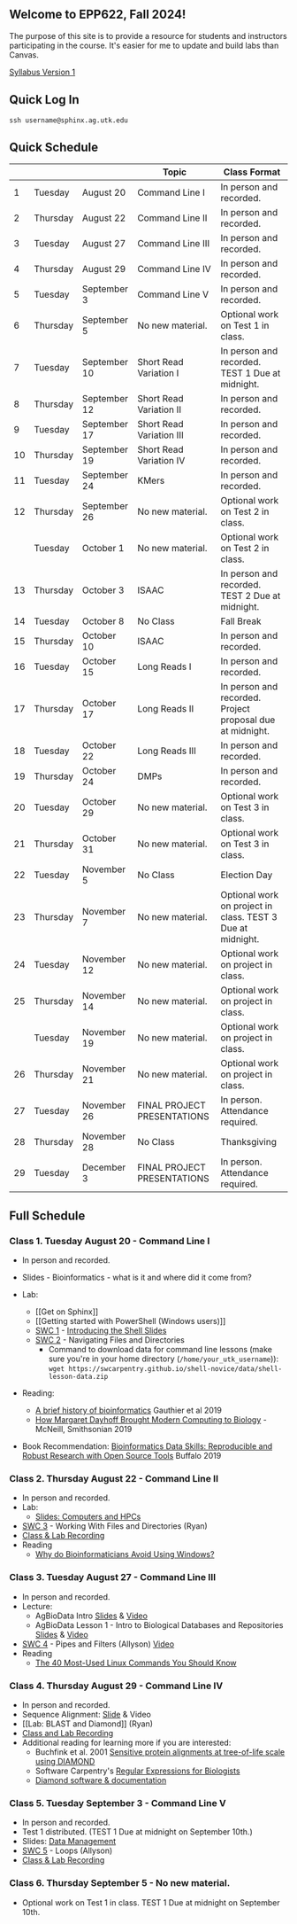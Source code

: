 Welcome to EPP622, Fall 2024!
--------------------------------------

The purpose of this site is to provide a resource for students and instructors participating in the course. It's easier for me to update and build labs than Canvas.

[Syllabus Version 1]()

## Quick Log In
```
ssh username@sphinx.ag.utk.edu
```

## Quick Schedule

  |   |   | Topic | Class Format
-- | -- | -- | -- | --
1 | Tuesday | August 20 | Command Line I | In person and recorded.
2 | Thursday | August 22 | Command Line II | In person and recorded.
3 | Tuesday | August 27 | Command Line III | In person and recorded.
4 | Thursday | August 29 | Command Line IV | In person and recorded.
5 | Tuesday | September 3 | Command Line V | In person and recorded.
6 | Thursday | September 5 | No new material. | Optional work on Test 1 in class.
7 | Tuesday | September 10 | Short Read Variation I | In person and recorded. TEST 1 Due at midnight.
8 | Thursday | September 12 | Short Read Variation II | In person and recorded.
9 | Tuesday | September 17 | Short Read Variation III | In person and recorded.
10 | Thursday | September 19 | Short Read Variation IV | In person and recorded.
11 | Tuesday | September 24 | KMers | In person and recorded.
12 | Thursday | September 26 | No new material. | Optional work on Test 2 in class.
  | Tuesday | October 1 | No new material. | Optional work on Test 2 in class.
13 | Thursday | October 3 | ISAAC | In person and recorded. TEST 2 Due at midnight.
14 | Tuesday | October 8 | No Class | Fall Break
15 | Thursday | October 10 | ISAAC | In person and recorded.
16 | Tuesday | October 15 | Long Reads I | In person and recorded.
17 | Thursday | October 17 | Long Reads II | In person and recorded. Project proposal due at midnight.
18 | Tuesday | October 22 | Long Reads III | In person and recorded.
19 | Thursday | October 24 | DMPs | In person and recorded.
20 | Tuesday | October 29 | No new material. | Optional work on Test 3 in class.
21 | Thursday | October 31 | No new material. | Optional work on Test 3 in class.
22 | Tuesday | November 5 | No Class | Election Day
23 | Thursday | November 7 | No new material. | Optional work on project in class. TEST 3 Due at midnight.
24 | Tuesday | November 12 | No new material. | Optional work on project in class.
25 | Thursday | November 14 | No new material. | Optional work on project in class.
  | Tuesday | November 19 | No new material. | Optional work on project in class.
26 | Thursday | November 21 | No new material. | Optional work on project in class.
27 | Tuesday | November 26 | FINAL PROJECT PRESENTATIONS | In person. Attendance required.
28 | Thursday | November 28 | No Class | Thanksgiving
29 | Tuesday | December 3 | FINAL PROJECT PRESENTATIONS | In person. Attendance required.

## Full Schedule

### Class 1. Tuesday August 20 - Command Line I
* In person and recorded.
* Slides - Bioinformatics - what is it and where did it come from?
* Lab: 
  * [[Get on Sphinx]]
  * [[Getting started with PowerShell (Windows users)]]
  * [SWC 1](https://swcarpentry.github.io/shell-novice/01-intro/index.html) - [Introducing the Shell Slides](https://drive.google.com/file/d/1pDfChAkAnuB_9sHRkEIrxgDWMjQrcvOy/view?usp=sharing)
  * [SWC 2](https://swcarpentry.github.io/shell-novice/02-filedir/index.html) - Navigating Files and Directories 
    * Command to download data for command line lessons (make sure you're in your home directory (``/home/your_utk_username``)): ``wget https://swcarpentry.github.io/shell-novice/data/shell-lesson-data.zip``

* Reading: 
  * [A brief history of bioinformatics](https://academic.oup.com/bib/article/20/6/1981/5066445) Gauthier et al 2019
  * [How Margaret Dayhoff Brought Modern Computing to Biology](https://www.smithsonianmag.com/science-nature/how-margaret-dayhoff-helped-bring-computing-scientific-research-180971904/) - McNeill, Smithsonian 2019
* Book Recommendation: [Bioinformatics Data Skills: Reproducible and Robust Research with Open Source Tools](https://www.amazon.com/Bioinformatics-Data-Skills-Reproducible-Research/dp/1449367372/ref=asc_df_1449367372/?tag=hyprod-20&linkCode=df0&hvadid=312130957577&hvpos=&hvnetw=g&hvrand=2428639128252987670&hvpone=&hvptwo=&hvqmt=&hvdev=c&hvdvcmdl=&hvlocint=&hvlocphy=9013452&hvtargid=pla-458238281452&psc=1) Buffalo 2019


### Class 2. Thursday August 22 - Command Line II
* In person and recorded.
* Lab:
  * [Slides: Computers and HPCs](https://docs.google.com/presentation/d/1wo8OOqeOwEouIJNXpWHPEqkHpKTVYn58eYxT9pS7xxI/edit?usp=sharing)
* [SWC 3](https://swcarpentry.github.io/shell-novice/03-create/index.html) - Working With Files and Directories (Ryan)
* [Class & Lab Recording](https://utk.instructuremedia.com/embed/315d0907-a970-4281-a7a3-5548ad7ce1b0)
* Reading
  * [Why do Bioinformaticians Avoid Using Windows?](https://towardsdatascience.com/why-do-bioinformaticians-avoid-using-windows-c5acb034f63c)

### Class 3. Tuesday August 27 - Command Line III
* In person and recorded.
* Lecture:
  * AgBioData Intro [Slides](https://docs.google.com/presentation/d/1lpFfg62PfzenpyyKFFH7ZG4QGg9cDhjQiMv7nuAylv8/edit?usp=sharing) & [Video](https://utk.instructuremedia.com/embed/1e4ed884-f2d6-48d1-bd69-7e886fb104fa)
  * AgBioData Lesson 1 - Intro to Biological Databases and Repositories [Slides](https://docs.google.com/presentation/d/1k1uPpOOsCBghNjKzCEr98NaMPrVciMJzbdXveoIjyqs/edit?usp=sharing) & [Video](https://utk.instructuremedia.com/embed/1de95600-4feb-4cc0-8462-30b6f7d8ed8c)
* [SWC 4](https://swcarpentry.github.io/shell-novice/04-pipefilter/index.html) - Pipes and Filters (Allyson) [Video](https://utk.instructuremedia.com/embed/47389782-8161-4316-addd-d5b48dc01eaf)
* Reading
  * [The 40 Most-Used Linux Commands You Should Know](https://kinsta.com/blog/linux-commands/)

### Class 4. Thursday August 29 - Command Line IV
* In person and recorded.
* Sequence Alignment: [Slide](https://docs.google.com/presentation/d/1NecHweqYZ9HMICOp_YQnfKBCq_wmDiScjMQbIF_uFxE/edit?usp=sharing) & Video
* [[Lab: BLAST and Diamond]] (Ryan)
* [Class and Lab Recording](https://utk.instructuremedia.com/embed/6dc2c081-6348-4a8e-b3fc-3e952d9c550b)
* Additional reading for learning more if you are interested:
  * Buchfink et al. 2001 [Sensitive protein alignments at tree-of-life scale using DIAMOND](https://www.nature.com/articles/s41592-021-01101-x)
  * Software Carpentry's [Regular Expressions for Biologists](https://carpentries-incubator.github.io/regex-novice-biology/index.html)
  * [Diamond software & documentation](https://github.com/bbuchfink/diamond)


### Class 5. Tuesday September 3 - Command Line V
* In person and recorded.
* Test 1 distributed. (TEST 1 Due at midnight on September 10th.)
* Slides: [Data Management](https://docs.google.com/presentation/d/1OqNMe2Pr_hDXOtaj1-0N3wKSEkjG0FQZQYe9Sdv9UQ0/edit?usp=sharing)
* [SWC 5](https://swcarpentry.github.io/shell-novice/05-loop/index.html) - Loops (Allyson)
* [Class & Lab Recording](https://utk.instructuremedia.com/embed/b690e564-b2dd-4a26-95d0-d6a00c49b5a5)

### Class 6. Thursday September 5 - No new material.
* Optional work on Test 1 in class. TEST 1 Due at midnight on September 10th.

